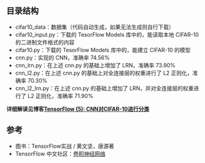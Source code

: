 ## 目录结构
- cifar10_data：数据集（代码自动生成，如果无法生成则自行下载）
- cifar10_input.py：下载的 TesorFlow Models 库中的，能读取本地 CIFAR-10 的二进制文件格式的内容
- cifar10.py：下载的 TesorFlow Models 库中的，能建立 CIFAR-10 的模型
- cnn.py：实现的 CNN，准确率 74.56%
- cnn_lrn.py：在上述 cnn.py 的基础上增加了 LRN，准确率 73.90%
- cnn_l2.py：在上述 cnn.py 的基础上对全连接层的权重进行了 L2 正则化，准确率 70.30%
- cnn_l2_lrn.py：在上述 cnn.py 的基础上增加了 LRN，并对全连接层的权重进行了 L2 正则化，准确率 71.90%


**详细解读见博客[TensorFlow (5): CNN对CIFAR-10进行分类](http://ywtail.github.io/2017/06/06/TensorFlow-5-CNN%E5%AF%B9CIFAR-10%E8%BF%9B%E8%A1%8C%E5%88%86%E7%B1%BB/)**

## 参考
- 图书：TensorFlow实战 / 黄文坚，唐源著
- TensorFlow 中文社区：[卷积神经网络](http://www.tensorfly.cn/tfdoc/tutorials/deep_cnn.html)